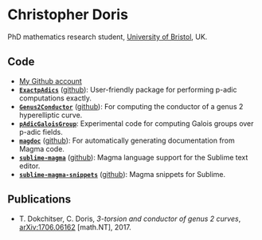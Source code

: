 # Christopher Doris
PhD mathematics research student, [University of Bristol](https://www.bristolmathsresearch.org), UK.

## Code
- [My Github account](https://github.com/cjdoris)
- **[`ExactpAdics`](/ExactpAdics)** ([github](https://github.com/cjdoris/ExactpAdics)): User-friendly package for performing p-adic computations exactly.
- **[`Genus2Conductor`](/Genus2Conductor)** ([github](https://github.com/cjdoris/Genus2Conductor)): For computing the conductor of a genus 2 hyperelliptic curve.
- **[`pAdicGaloisGroup`](https://github.com/cjdoris/pAdicGaloisGroup)**: Experimental code for computing Galois groups over p-adic fields.
- **[`magdoc`](/magdoc)** ([github](https://github.com/cjdoris/magdoc)): For automatically generating documentation from Magma code.
- **[`sublime-magma`](https://packagecontrol.io/packages/Magma)** ([github](https://github.com/cjdoris/sublime-magma)): Magma language support for the Sublime text editor.
- **[`sublime-magma-snippets`](https://packagecontrol.io/packages/MagmaSnippets)** ([github](https://github.com/cjdoris/sublime-magma-snippets)): Magma snippets for Sublime.

## Publications
- T. Dokchitser, C. Doris, *3-torsion and conductor of genus 2 curves*, [arXiv:1706.06162](https://arxiv.org/abs/1706.06162) \[math.NT], 2017.
